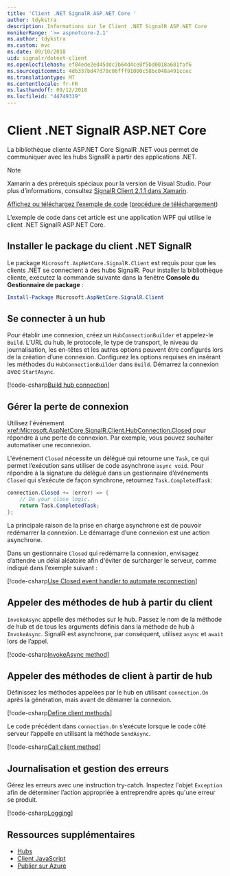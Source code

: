 ```yaml
---
title: 'Client .NET SignalR ASP.NET Core '
author: tdykstra
description: Informations sur le Client .NET SignalR ASP.NET Core
monikerRange: '>= aspnetcore-2.1'
ms.author: tdykstra
ms.custom: mvc
ms.date: 09/10/2018
uid: signalr/dotnet-client
ms.openlocfilehash: ef84ede2ed45ddc3b64d4ce8f5bd0018a681faf6
ms.sourcegitcommit: 4db337bd47d70c06fff91000c58bc048a491ccec
ms.translationtype: MT
ms.contentlocale: fr-FR
ms.lasthandoff: 09/12/2018
ms.locfileid: "44749319"
---
```

# <a name="aspnet-core-signalr-net-client"></a>Client .NET SignalR ASP.NET Core 

La bibliothèque cliente ASP.NET Core SignalR .NET vous permet de communiquer avec les hubs SignalR à partir des applications .NET.

> [!NOTE]
> Xamarin a des prérequis spéciaux pour la version de Visual Studio. Pour plus d’informations, consultez [SignalR Client 2.1.1 dans Xamarin](https://github.com/aspnet/Announcements/issues/305).

[Affichez ou téléchargez l’exemple de code](https://github.com/aspnet/Docs/tree/master/aspnetcore/signalr/dotnet-client/sample) ([procédure de téléchargement](xref:tutorials/index#how-to-download-a-sample))

L’exemple de code dans cet article est une application WPF qui utilise le client .NET SignalR ASP.NET Core.

## <a name="install-the-signalr-net-client-package"></a>Installer le package du client .NET SignalR

Le package `Microsoft.AspNetCore.SignalR.Client` est requis pour que les clients .NET se connectent à des hubs SignalR. Pour installer la bibliothèque cliente, exécutez la commande suivante dans la fenêtre **Console du Gestionnaire de package** :

```powershell
Install-Package Microsoft.AspNetCore.SignalR.Client
```

## <a name="connect-to-a-hub"></a>Se connecter à un hub

Pour établir une connexion, créez un `HubConnectionBuilder` et appelez-le `Build`. L’URL du hub, le protocole, le type de transport, le niveau du journalisation, les en-têtes et les autres options peuvent être configurés lors de la création d’une connexion. Configurez les options requises en insérant les méthodes du `HubConnectionBuilder` dans `Build`. Démarrez la connexion avec `StartAsync`.

[!code-csharp[Build hub connection](dotnet-client/sample/signalrchatclient/MainWindow.xaml.cs?name=snippet_MainWindowClass&highlight=15-17,39)]

## <a name="handle-lost-connection"></a>Gérer la perte de connexion

Utilisez l'événement <xref:Microsoft.AspNetCore.SignalR.Client.HubConnection.Closed> pour répondre à une perte de connexion. Par exemple, vous pouvez souhaiter automatiser une reconnexion.

L'événement `Closed` nécessite un délégué qui retourne une `Task`, ce qui permet l’exécution sans utiliser de code asynchrone `async void`. Pour répondre à la signature du délégué dans un gestionnaire d’événements `Closed` qui s’exécute de façon synchrone, retournez `Task.CompletedTask`:

```csharp
connection.Closed += (error) => {
    // Do your close logic.
    return Task.CompletedTask;
};
```

La principale raison de la prise en charge asynchrone est de pouvoir redémarrer la connexion. Le démarrage d’une connexion est une action asynchrone.

Dans un gestionnaire `Closed` qui redémarre la connexion, envisagez d’attendre un délai aléatoire afin d'éviter de surcharger le serveur, comme indiqué dans l’exemple suivant :

[!code-csharp[Use Closed event handler to automate reconnection](dotnet-client/sample/signalrchatclient/MainWindow.xaml.cs?name=snippet_ClosedRestart)]

## <a name="call-hub-methods-from-client"></a>Appeler des méthodes de hub à partir du client

`InvokeAsync` appelle des méthodes sur le hub. Passez le nom de la méthode de hub et de tous les arguments définis dans la méthode de hub à `InvokeAsync`. SignalR est asynchrone, par conséquent, utilisez `async` et `await` lors de l’appel.

[!code-csharp[InvokeAsync method](dotnet-client/sample/signalrchatclient/MainWindow.xaml.cs?name=snippet_InvokeAsync)]

## <a name="call-client-methods-from-hub"></a>Appeler des méthodes de client à partir de hub

Définissez les méthodes appelées par le hub en utilisant `connection.On` après la génération, mais avant de démarrer la connexion.

[!code-csharp[Define client methods](dotnet-client/sample/signalrchatclient/MainWindow.xaml.cs?name=snippet_ConnectionOn)]

Le code précédent dans `connection.On` s’exécute lorsque le code côté serveur l’appelle en utilisant la méthode `SendAsync`.

[!code-csharp[Call client method](dotnet-client/sample/signalrchat/hubs/chathub.cs?name=snippet_SendMessage)]

## <a name="error-handling-and-logging"></a>Journalisation et gestion des erreurs

Gérez les erreurs avec une instruction try-catch. Inspectez l'objet `Exception` afin de déterminer l’action appropriée à entreprendre après qu'une erreur se produit.

[!code-csharp[Logging](dotnet-client/sample/signalrchatclient/MainWindow.xaml.cs?name=snippet_ErrorHandling)]

## <a name="additional-resources"></a>Ressources supplémentaires

* [Hubs](xref:signalr/hubs)
* [Client JavaScript](xref:signalr/javascript-client)
* [Publier sur Azure](xref:signalr/publish-to-azure-web-app)
